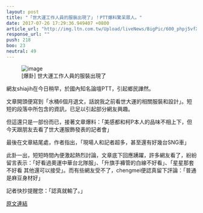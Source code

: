 ```yaml
---
layout: post
title: "「世大運工作人員的服裝出現了」！PTT爆料驚呆眾人。"
date: 2017-07-26 17:29:36.949407 +0800
article_url: "http://img.ltn.com.tw/Upload/liveNews/BigPic/600_phpj5vfX9.jpg;http://cdn.peoplenews.tw/news/84a3e12302514c1c9c49328d11900ec0.jpeg;http://imgur.com/a/eJzVD;http://imgur.com/fsmsGFz;http://imgur.com/k3oyeR6;http://imgur.com/MMui3sw;http://imgur.com/UClKQzn;http://imgur.com/wnrNBMn;http://imgur.com/nDF3Tgg"
response_url: ""
push: 218
boo: 23
neutral: 49
---
```


<figure>
<img src="http://img.ltn.com.tw/Upload/liveNews/BigPic/600_phpj5vfX9.jpg" alt="image">
<figcaption>
[爆卦] 世大運工作人員的服裝出現了
</figcaption>
</figure>

網友shiajih在今日稍早，於國內知名論壇PTT，引起鄉民譁然。

文章開頭便寫到「水桶6個月退文，話說我之前看世大運的相關服裝和設計」。短短的段落中所包含的資訊，已足以引起部分網友興趣。

但這還只是一部份而已，接著文章爆料：「美感都和柯P本人的品味不相上下，但今天跟朋友去看了世大運服飾發表的記者會」

最後在文章結尾處，作者指出，「現場人和記者超多，甚至還有好幾台SNG車」

此卦一出，短短時間內便激起熱烈討論，文章底下回應踴躍，許多網友看了，紛紛留言表示：「好看過奧運中華台北隊服」、「升旗手褲管的白線不好看」、「星星那套不好看  其他還可以接受」。而有些網友受不了，chengmei便認真留下評論：「普通 是麻豆身材好」

記者快抄提醒您：「認真就輸了。」

<a href = "https://www.ptt.cc/bbs/Gossiping/M.1501055250.A.6A1.html">原文連結</a>

